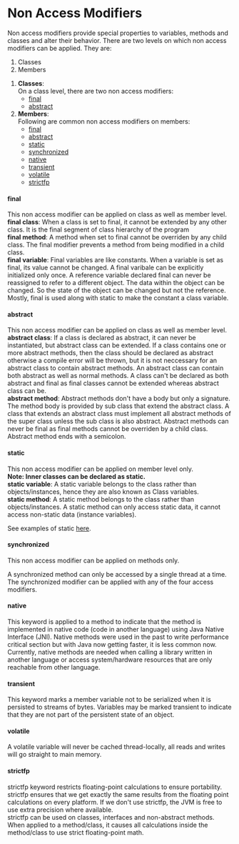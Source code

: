 <h1>Non Access Modifiers</h1>

<p>Non access modifiers provide special properties to variables, methods and classes and alter their behavior. There are two levels on which non access modifiers can be applied. They are:
</p>

<ol>
	<li>Classes</li>
	<li>Members</li>
</ol>

<ol>
	<li><strong>Classes</strong>:<br/>
		On a class level, there are two non access modifiers:
		<ul>
			<li><a href="#final">final</a></li>
			<li><a href="abstract">abstract</a></li>
		</ul>
	</li>
	<li><strong>Members</strong>:<br/>
		Following are common non access modifiers on members:
		<ul>
			<li><a href="#final">final</a></li>
			<li><a href="#abstract">abstract</a></li>
			<li><a href="#static">static</a></li>
			<li><a href="#synchronized">synchronized</a></li>
			<li><a href="#native">native</a></li>
			<li><a href="#transient">transient</a></li>
			<li><a href="#volatile">volatile</a></li>
			<li><a href="#strictfp">strictfp</a></li>
		</ul>
	</li>
</ol>

<h4 id="final">final</h4>
<p>This non access modifier can be applied on class as well as member level.<br/>
<strong>final class</strong>: When a class is set to final, it cannot be extended by any other class. It is the final segment of class hierarchy of the program<br/>
<strong>final method</strong>: A method when set to final cannot be overriden by any child class. The final modifier prevents a method from being modified in a child class.<br/>
<strong>final variable</strong>: Final variables are like constants. When a variable is set as final, its value cannot be changed. A final varibale can be explicitly initialized only once. A reference variable declared final can never be reassigned to refer to a different object. The data within the object can be changed. So the state of the object can be changed but not the reference.<br/>
Mostly, final is used along with static to make the constant a class variable.
</p>	

<h4 id="abstract">abstract</h4>
<p>This non access modifier can be applied on class as well as member level.<br/>
<strong>abstract class</strong>: If a class is declared as abstract, it can never be instantiated, but abstract class can be extended. If a class contains one or more abstract methods, then the class should be declared as abstract otherwise a compile error will be thrown, but it is not neccessary for an abstract class to contain abstract methods. An abstract class can contain both abstract as well as normal methods. A class can't be declared as both abstract and final as final classes cannot be extended whereas abstract class can be.<br/>
<strong>abstract method</strong>: Abstract methods don't have a body but only a signature. The method body is provided by sub class that extend the abstract class. A class that extends an abstract class must implement all abstract methods of the super class unless the sub class is also abstract. Abstract methods can never be final as final methods cannot be overriden by a child class.<br/>
Abstract method ends with a semicolon.
</p>

<h4 id="static">static</h4>
<p>This non access modifier can be applied on member level only.<br/>
<strong>Note: Inner classes can be declared as static.</strong><br/>
<strong>static variable</strong>: A static variable belongs to the class rather than objects/instances, hence they are also known as Class variables.<br/>
<strong>static method</strong>: A static method belongs to the class rather than objects/instances. A static method can only access static data, it cannot access non-static data (instance variables).<br/>
</p>

See examples of static [here](static/).

<h4 id="synchronized">synchronized</h4>
<p>This non access modifier can be applied on methods only.<br/>
<p>A synchronized method can only be accessed by a single thread at a time. The synchronized modifier can be applied with any of the four access modifiers.<br/>
</p>

<h4 id="native">native</h4>
<p>This keyword is applied to a method to indicate that the method is implemented in native code (code in another language) using Java Native Interface (JNI). Native methods were used in the past to write performance critical section but with Java now getting faster, it is less common now. Currently, native methods are needed when calling a library written in another language or access system/hardware resources that are only reachable from other language.
</p>

<h4 id="transient">transient</h4>
<p>This keyword marks a member variable not to be serialized when it is persisted to streams of bytes. Variables may be marked transient to indicate that they are not part of the persistent state of an object.
</p>

<h4 id="volatile">volatile</h4>
<p>A volatile variable will never be cached thread-locally, all reads and writes will go straight to main memory.</p>

<h4 id="strictfp">strictfp</h4>
<p>strictfp keyword restricts floating-point calculations to ensure portability. strictfp ensures that we get exactly the same results from the floating point calculations on every platform. If we don't use strictfp, the JVM is free to use extra precision where available.<br/>
strictfp can be used on classes, interfaces and non-abstract methods. When applied to a method/class, it causes all calculations inside the method/class to use strict floating-point math.
</p>

